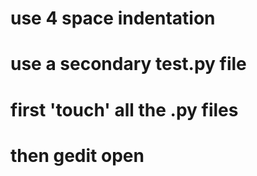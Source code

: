 # use 4 space indentation

# use a secondary test.py file

# first 'touch' all the .py files
# then gedit open

